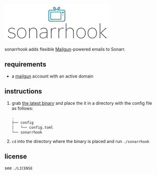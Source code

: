 ![sonarrhook logo](/sonarrhook.png "sonarrhook logo")

sonarrhook adds flexible [Mailgun](https://mailgun.com/)-powered emails to Sonarr.

## requirements

- a [mailgun](https://mailgun.com/) account with an active domain

## instructions

1. grab [the latest binary](/releases) and place the it in a directory with the config file as follows:

    ```
    .
    ├── config
    │   └── config.toml
    └── sonarrhook
    ```

2. `cd` into the directory where the binary is placed and run `./sonarrhook` 

## license

see `./LICENSE`
